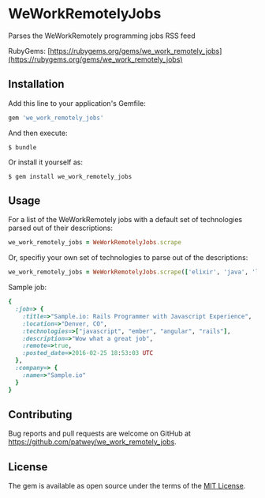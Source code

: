 # WeWorkRemotelyJobs

Parses the WeWorkRemotely programming jobs RSS feed

RubyGems: [https://rubygems.org/gems/we_work_remotely_jobs](https://rubygems.org/gems/we_work_remotely_jobs)

## Installation

Add this line to your application's Gemfile:

```ruby
gem 'we_work_remotely_jobs'
```

And then execute:

    $ bundle

Or install it yourself as:

    $ gem install we_work_remotely_jobs

## Usage

For a list of the WeWorkRemotely jobs with a default set of technologies parsed out of their descriptions:
```ruby
we_work_remotely_jobs = WeWorkRemotelyJobs.scrape
```

Or, specifiy your own set of technologies to parse out of the descriptions:
```ruby
we_work_remotely_jobs = WeWorkRemotelyJobs.scrape(['elixir', 'java', 'lisp'])
```

Sample job:
```ruby
{ 
  :job=> {
    :title=>"Sample.io: Rails Programmer with Javascript Experience",                                                            :url=>"https://weworkremotely.com/jobs/1-rails-programmer-with-javascript-experience", 
    :location=>"Denver, CO", 
    :technologies=>["javascript", "ember", "angular", "rails"], 
    :description=>"Wow what a great job", 
    :remote=>true, 
    :posted_date=>2016-02-25 18:53:03 UTC
  }, 
  :company=> { 
    :name=>"Sample.io"
  }
}
```

## Contributing

Bug reports and pull requests are welcome on GitHub at https://github.com/patwey/we_work_remotely_jobs.

## License

The gem is available as open source under the terms of the [MIT License](http://opensource.org/licenses/MIT).
